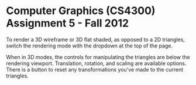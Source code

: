 # Computer Graphics (CS4300) Assignment 5 - Fall 2012

To render a 3D wireframe or 3D flat shaded, as opposed to a 2D triangles, switch the rendering mode with the dropdown at the top of the page.

When in 3D modes, the controls for manipulating the triangles are below the rendering viewport. Translation, rotation, and scaling are available options. There is a button to reset any transformations you've made to the current triangles.